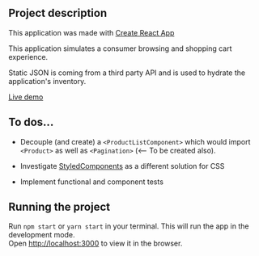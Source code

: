 ## Project description

This application was made with [Create React App](https://github.com/facebook/create-react-app)

This application simulates a consumer browsing and shopping cart experience.

Static JSON is coming from a third party API and is used to hydrate the application's inventory.

[Live demo](https://stoic-feynman-7684d4.netlify.com/)

## To dos...

* Decouple (and create) a `<ProductListComponent>` which would import `<Product>` as well as `<Pagination>` (<-- To be created also).

* Investigate [StyledComponents](https://github.com/styled-components/styled-components) as a different solution for CSS

* Implement functional and component tests

## Running the project

Run `npm start` or `yarn start` in your terminal.
This will run the app in the development mode.<br>
Open [http://localhost:3000](http://localhost:3000) to view it in the browser.

